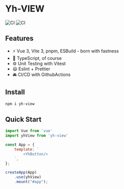 # Yh-VIEW

<p>
<img src="https://github.com/zibei-hitszer/Yh-view/actions/workflows/main.yaml/badge.svg" alt="CI" style="max-width: 100%;"/>
<img src="https://codecov.io/github/zibei-hitszer/Yh-view/graph/badge.svg?token=4NG0LGRVMI" alt="CI" style="max-width: 100%;"/>
</p>

## Features

- ⚡️ Vue 3, Vite 3, pnpm, ESBuild - born with fastness
- 🦾 TypeScript, of course
- ⚙️ Unit Testing with Vitest
- 😃 Eslint + Prettier
- 🚘 CI/CD with GithubActions


## Install

```bash
npm i yh-view
```

## Quick Start

```js
import Vue from 'vue'
import yhView from 'yh-view'

const App = {
    template: `
        <YhButton/>
    `,
};

createApp(App)
    .use(yhView)
    .mount("#app");
```